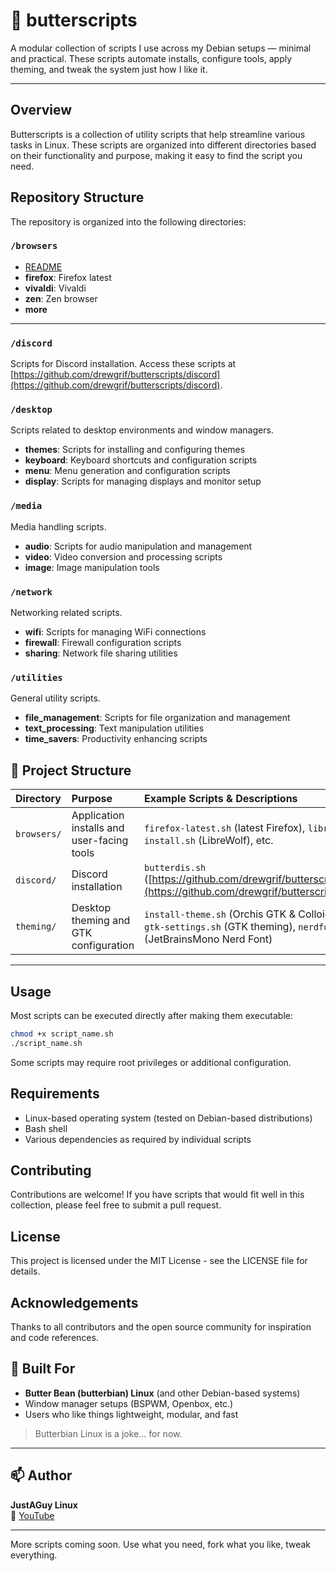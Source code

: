 # 🧈 butterscripts

A modular collection of scripts I use across my Debian setups — minimal and practical. These scripts automate installs, configure tools, apply theming, and tweak the system just how I like it.

---

## Overview

Butterscripts is a collection of utility scripts that help streamline various tasks in Linux. These scripts are organized into different directories based on their functionality and purpose, making it easy to find the script you need.

## Repository Structure

The repository is organized into the following directories:

### `/browsers`

- [README](https://github.com/drewgrif/butterscripts/tree/main/browsers)
- **firefox**: Firefox latest
- **vivaldi**: Vivaldi
- **zen**: Zen browser
- **more**

---

### `/discord` 

Scripts for Discord installation. Access these scripts at [https://github.com/drewgrif/butterscripts/discord](https://github.com/drewgrif/butterscripts/discord).

### `/desktop`

Scripts related to desktop environments and window managers.

- **themes**: Scripts for installing and configuring themes
- **keyboard**: Keyboard shortcuts and configuration scripts
- **menu**: Menu generation and configuration scripts
- **display**: Scripts for managing displays and monitor setup

### `/media`

Media handling scripts.

- **audio**: Scripts for audio manipulation and management
- **video**: Video conversion and processing scripts
- **image**: Image manipulation tools

### `/network`

Networking related scripts.

- **wifi**: Scripts for managing WiFi connections
- **firewall**: Firewall configuration scripts
- **sharing**: Network file sharing utilities

### `/utilities`

General utility scripts.

- **file_management**: Scripts for file organization and management
- **text_processing**: Text manipulation utilities
- **time_savers**: Productivity enhancing scripts

## 📁 Project Structure

| Directory | Purpose | Example Scripts \& Descriptions |
| :-- | :-- | :-- |
| `browsers/` | Application installs and user-facing tools | `firefox-latest.sh` (latest Firefox), `librewolf-install.sh` (LibreWolf), etc. |
| `discord/` | Discord installation | `butterdis.sh` ([https://github.com/drewgrif/butterscripts/discord](https://github.com/drewgrif/butterscripts/discord) |
| `theming/` | Desktop theming and GTK configuration | `install-theme.sh` (Orchis GTK \& Colloid icons), `gtk-settings.sh` (GTK theming), `nerdfonts.sh` (JetBrainsMono Nerd Font) |

---

## Usage

Most scripts can be executed directly after making them executable:

```bash
chmod +x script_name.sh
./script_name.sh
```

Some scripts may require root privileges or additional configuration.

## Requirements

- Linux-based operating system (tested on Debian-based distributions)
- Bash shell
- Various dependencies as required by individual scripts

## Contributing

Contributions are welcome! If you have scripts that would fit well in this collection, please feel free to submit a pull request.

## License

This project is licensed under the MIT License - see the LICENSE file for details.

## Acknowledgements

Thanks to all contributors and the open source community for inspiration and code references.
## 🧈 Built For

- **Butter Bean (butterbian) Linux** (and other Debian-based systems)
- Window manager setups (BSPWM, Openbox, etc.)
- Users who like things lightweight, modular, and fast

> Butterbian Linux is a joke... for now.

---

## 📫 Author

**JustAGuy Linux**  
🎥 [YouTube](https://youtube.com/@JustAGuyLinux)  

---

More scripts coming soon. Use what you need, fork what you like, tweak everything.
```
